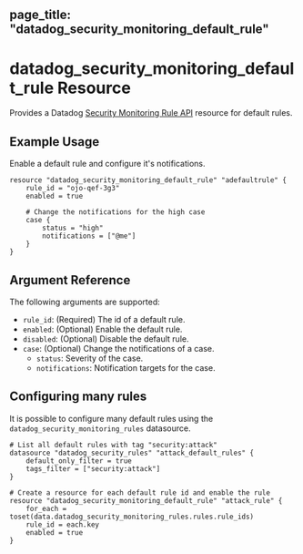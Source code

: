 page_title: "datadog_security_monitoring_default_rule"
---

# datadog_security_monitoring_default_rule Resource

Provides a Datadog [Security Monitoring Rule API](https://docs.datadoghq.com/api/v2/security-monitoring/) resource for default rules.

## Example Usage

Enable a default rule and configure it's notifications.
```hcl
resource "datadog_security_monitoring_default_rule" "adefaultrule" {
    rule_id = "ojo-qef-3g3"
    enabled = true

    # Change the notifications for the high case
    case {
        status = "high"
        notifications = ["@me"]
    }
}
```

## Argument Reference

The following arguments are supported:
- `rule_id`: (Required) The id of a default rule.
- `enabled`: (Optional) Enable the default rule.
- `disabled`: (Optional) Disable the default rule.
- `case`: (Optional) Change the notifications of a case.
    - `status`: Severity of the case.
    - `notifications`: Notification targets for the case.

## Configuring many rules

It is possible to configure many default rules using the `datadog_security_monitoring_rules` datasource.

```hcl
# List all default rules with tag "security:attack"
datasource "datadog_security_rules" "attack_default_rules" {
    default_only_filter = true
    tags_filter = ["security:attack"]
}

# Create a resource for each default rule id and enable the rule
resource "datadog_security_monitoring_default_rule" "attack_rule" {
    for_each = toset(data.datadog_security_monitoring_rules.rules.rule_ids)
    rule_id = each.key
    enabled = true
}
```
